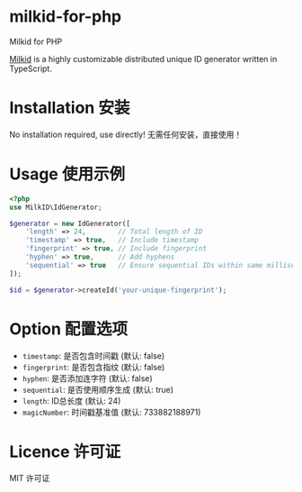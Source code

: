 # milkid-for-php
Milkid for PHP

[Milkid](https://github.com/akirarika/milkid) is a highly customizable distributed unique ID generator written in TypeScript.

# Installation 安装
No installation required, use directly! 无需任何安装，直接使用！

# Usage 使用示例

```php
<?php
use MilkID\IdGenerator;

$generator = new IdGenerator([
    'length' => 24,        // Total length of ID
    'timestamp' => true,   // Include timestamp
    'fingerprint' => true, // Include fingerprint
    'hyphen' => true,      // Add hyphens
    'sequential' => true   // Ensure sequential IDs within same millisecond
]);

$id = $generator->createId('your-unique-fingerprint');
```

# Option 配置选项

- `timestamp`: 是否包含时间戳 (默认: false)
- `fingerprint`: 是否包含指纹 (默认: false)
- `hyphen`: 是否添加连字符 (默认: false)
- `sequential`: 是否使用顺序生成 (默认: true)
- `length`: ID总长度 (默认: 24)
- `magicNumber`: 时间戳基准值 (默认: 733882188971)

# Licence 许可证

MIT 许可证

